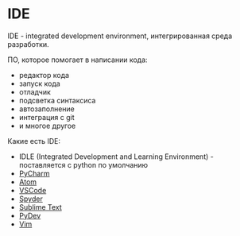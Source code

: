 # IDE

IDE - integrated development environment, интегрированная среда разработки.

ПО, которое помогает в написании кода:

- редактор кода
- запуск кода
- отладчик
- подсветка синтаксиса
- автозаполнение
- интеграция с git
- и многое другое

Какие есть IDE:

- IDLE (Integrated Development and Learning Environment) - поставляется с python по умолчанию
- [PyCharm](https://www.jetbrains.com/pycharm/)
- [Atom](https://atom.io/)
- [VSCode](https://code.visualstudio.com)
- [Spyder](https://www.spyder-ide.org)
- [Sublime Text](https://www.sublimetext.com)
- [PyDev](https://www.pydev.org)
- [Vim](https://www.vim.org)
